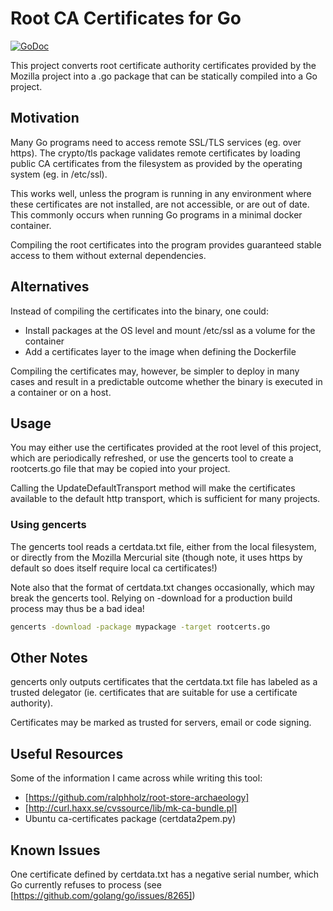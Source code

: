 # Root CA Certificates for Go

[![GoDoc](https://godoc.org/github.com/gwatts/rootcerts?status.svg)](https://godoc.org/github.com/gwatts/rootcerts)

This project converts root certificate authority certificates provided by the
Mozilla project into a .go package that can be statically compiled into a Go
project.

## Motivation

Many Go programs need to access remote SSL/TLS services (eg. over https).
The crypto/tls package validates remote certificates by loading public CA
certificates from the filesystem as provided by the operating system
(eg. in /etc/ssl).

This works well, unless the program is running in any environment where these
certificates are not installed, are not accessible, or are out of date.  This
commonly occurs when running Go programs in a minimal docker container.

Compiling the root certificates into the program provides guaranteed stable
access to them without external dependencies.

## Alternatives

Instead of compiling the certificates into the binary, one could:

* Install packages at the OS level and mount /etc/ssl as a volume for the
container
* Add a certificates layer to the image when defining the Dockerfile

Compiling the certificates may, however, be simpler to deploy in many cases and
result in a predictable outcome whether the binary is executed in a container
or on a host.

## Usage

You may either use the certificates provided at the root level of this project,
which are periodically refreshed, or use the gencerts tool to create a
rootcerts.go file that may be copied into your project.

Calling the UpdateDefaultTransport method will make the certificates available
to the default http transport, which is sufficient for many projects.

### Using gencerts

The gencerts tool reads a certdata.txt file, either from the local filesystem,
or directly from the Mozilla Mercurial site (though note, it uses https by
default so does itself require local ca certificates!)

Note also that the format of certdata.txt changes occasionally, which may break
the gencerts tool.  Relying on -download for a production build process may
thus be a bad idea!

```bash
gencerts -download -package mypackage -target rootcerts.go
```

## Other Notes

gencerts only outputs certificates that the certdata.txt file has labeled as
a trusted delegator (ie. certificates that are suitable for use a certificate
authority).

Certificates may be marked as trusted for servers, email or code signing.

## Useful Resources

Some of the information I came across while writing this tool:

* [https://github.com/ralphholz/root-store-archaeology]
* [http://curl.haxx.se/cvssource/lib/mk-ca-bundle.pl]
* Ubuntu ca-certificates package (certdata2pem.py)

## Known Issues

One certificate defined by certdata.txt has a negative serial number, which Go
currently refuses to process (see  [https://github.com/golang/go/issues/8265])
